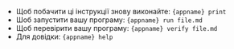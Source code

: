 - Щоб побачити ці інструкції знову виконайте: `{appname} print`
- Шоб запустити вашу програму: `{appname} run file.md`
- Щоб перевірити вашу програму: `{appname} verify file.md`
- Для довідки: `{appname} help`
